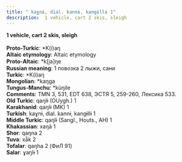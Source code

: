 ```yaml
---
title: " kaɣnɨ, dial. kannɨ, kangɨllɨ 1"
description:  1 vehicle, cart 2 skis, sleigh
---
```

<p data-pagefind-weight="0.5">
<strong> 1 vehicle, cart 2 skis, sleigh</strong><br><br>
<strong>Proto-Turkic</strong>:  *K(i)aŋ<br>
<strong>Altaic etymology</strong>:  Altaic etymology<br>
<strong> Proto-Altaic</strong>:  *k[i̯a]ŋe<br>
<strong>Russian meaning</strong>:  1 повозка 2 лыжи, сани<br>
<strong>Turkic</strong>:  *K(i)aŋ<br>
<strong>Mongolian</strong>:  *kaŋga<br>
<strong>Tungus-Manchu</strong>:  *küŋile<br>
<strong>Comments</strong>:  TMN 3, 531, EDT 638, ЭСТЯ 5, 259-260, Лексика 533.<br>
<strong>Old Turkic</strong>:  qaŋlɨ (OUygh.) 1<br>
<strong>Karakhanid</strong>:  qaŋlɨ (MK) 1<br>
<strong>Turkish</strong>:  kaɣnɨ, dial. kannɨ, kangɨllɨ 1<br>
<strong>Middle Turkic</strong>:  qaŋlɨ (Sangl., Houts., AH) 1<br>
<strong>Khakassian</strong>:  xaŋā 1<br>
<strong>Shor</strong>:  qaŋna 2<br>
<strong>Tuva</strong>:  xā̃k 2<br>
<strong>Tofalar</strong>:  qaŋha 2 (ФиЛ 91)<br>
<strong>Salar</strong>:  ɣaŋlɨ 1<br>

</p>
